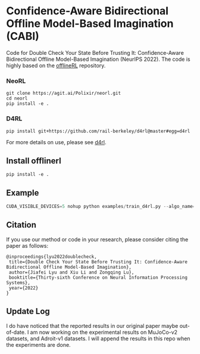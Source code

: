 # Confidence-Aware Bidirectional Offline Model-Based Imagination (CABI)

Code for Double Check Your State Before Trusting It: Confidence-Aware Bidirectional Offline Model-Based Imagination (NeurIPS 2022). The code is highly based on the [offlineRL](https://agit.ai/Polixir/OfflineRL) repository.

### NeoRL

```shell
git clone https://agit.ai/Polixir/neorl.git
cd neorl
pip install -e .
```

### D4RL
```shell
pip install git+https://github.com/rail-berkeley/d4rl@master#egg=d4rl
```

For more details on use, please see [d4rl](https://github.com/rail-berkeley/d4rl).

## Install offlinerl

```shell
pip install -e .
```

## Example

```python
CUDA_VISIBLE_DEVICES=5 nohup python examples/train_d4rl.py --algo_name=td3_bc --task d4rl-halfcheetah-medium-v0 --seed 45 --real-data-ratio 0.7 --horizon 3 --log-dir ./logs/td3-bc-cabi/halfcheetah-medium-v0/r45 > out.log 2>&1 &
```

## Citation

If you use our method or code in your research, please consider citing the paper as follows:
```
@inproceedings{lyu2022doublecheck,
 title={Double Check Your State Before Trusting It: Confidence-Aware Bidirectional Offline Model-Based Imagination},
 author={Jiafei Lyu and Xiu Li and Zongqing Lu},
 booktitle={Thirty-sixth Conference on Neural Information Processing Systems},
 year={2022}
}
```

## Update Log

I do have noticed that the reported results in our original paper maybe out-of-date. I am now working on the experimental results on MuJoCo-v2 datasets, and Adroit-v1 datasets. I will append the results in this repo when the experiments are done.

